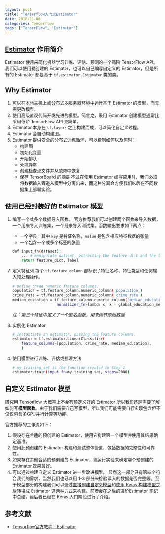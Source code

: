 ```yaml
---
layout: post
title: "Tensorflow入门之Estimator"
date: 2018-12-08
categories: Tensorflow
tags: ["TensorFlow", "Estimator"]
---
```

## [Estimator](https://tensorflow.google.cn/guide/estimators) 作用简介
Estimator 使用来简化机器学习训练、评估、预测的一个高阶 TensorFlow API。我们可以使用预创建的 Estimator，也可以自己编写自定义的 Estimator，但是所有的 Estimator 都是基于 `tf.estimator.Estimator` 类的类。
<!--more-->

## Why Estimator
1. 可以在本地主机上或分布式多服务器环境中运行基于 Estimator 的模型，而无需更改模型。
2. 使用高级直观代码开发先进的模型。简言之，采用 Estimator 创建模型通常比采用低阶 TensorFlow API 更简单。
3. Estimator 本身在 `tf.layers` 之上构建而成，可以简化自定义过程。
4. Estimator 会自动构建图。
5. Estimator 提供安全的分布式训练循环，可以控制如何以及何时：
	- 构建图
	- 初始化变量
	- 开始排队
	- 处理异常
	- 创建检查点文件并从故障中恢复
	- 保存 TensorBoard 的摘要
不过在使用 Estimator 编写应用时，我们必须将数据输入管道从模型中分离出来，而这种分离会方便我们以后在不同数据集上部署实验。

## 使用已经封装好的 Estimator 模型
1. 编写一个或多个数据导入函数。
	官方推荐我们可以创建两个函数来导入数据，一个用来导入训练集，一个用来导入测试集。函数输出要求如下两点：
	- 一个字典，其中 `key` 是特征名称，`value` 是包含相应特征数据的张量
	- 一个包含一个或多个标签的张量

	```bash
	def input_fn(dataset):
		... # manipulate dataset, extracting the feature dict and the label
		return feature_dict, label
	```
2. 定义特征列
	每个 `tf.feature_column` 都标识了特征名称、特征类型和任何输入预处理操作。
	```bash
	# Define three numeric feature columns.
	population = tf.feature_column.numeric_column('population')
	crime_rate = tf.feature_column.numeric_column('crime_rate')
	median_education = tf.feature_column.numeric_column('median_education',
	                	normalizer_fn=lambda x: x - global_education_mean)	
	```
	*注：第三个特征中定义了一个匿名函数，用来调节原始数据*
3. 实例化 Estimator
	```bash
	# Instantiate an estimator, passing the feature columns.
	estimator = tf.estimator.LinearClassifier(
		feature_columns=[population, crime_rate, median_education],
		)
	```
4. 使用模型进行训练、评估或推理方法
	```bash
	# my_training_set is the function created in Step 1
	estimator.train(input_fn=my_training_set, steps=2000)
	```

## 自定义 Estimator 模型
研究用 Tensorflow 大概率上不会有预定义好的 Estimator 所以我们还是需要了解如何写**模型函数**。由于我们需要自己写模型，所以我们可能需要自行实现包含但不仅仅包含多GPU并行计算等功能。

官方推荐的工作流如下：
1. 假设存在合适的预创建的 Estimator，使用它构建第一个模型并使用其结果确定基准。
2. 使用此预创建的 Estimator 构建和测试整体管道，包括数据的完整性和可靠性。
3. 如果存在其他合适的预创建的 Estimator，则运行实验来确定哪个预创建的 Estimator 效果最好。
4. 可以通过构建自定义 Estimator 进一步改进模型。
显然这一部分只有第四个符合我们的需求，当然我们也可以用 1-3 部分来检验读入的数据是否完整等。至于模型部分的构建我们可以通过[直接创建自定义模型](https://tensorflow.google.cn/guide/custom_estimators)和[使用 Keras 构建模型之后转换成 Estimator ](https://vdeamov.github.io/tensorflow/2018/12/08/Tensorflow%E5%85%A5%E9%97%A8%E4%B9%8BKeras/)这两种方式来构建。前者会在之后的进阶Estimator 笔记中总结，而后者已经在 Keras 入门阶段进行了介绍。

## 参考文献
- [Tensorflow官方教程 - Estimator](https://tensorflow.google.cn/guide/estimators)
